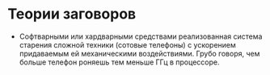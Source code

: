 # Теории заговоров

* Софтварными или хардварными средствами реализованная система старения сложной техники (сотовые телефоны)
с ускорением придаваемым ей механическими воздействиями. Грубо говоря, чем больше телефон роняешь тем меньше ГГц в процессоре.
